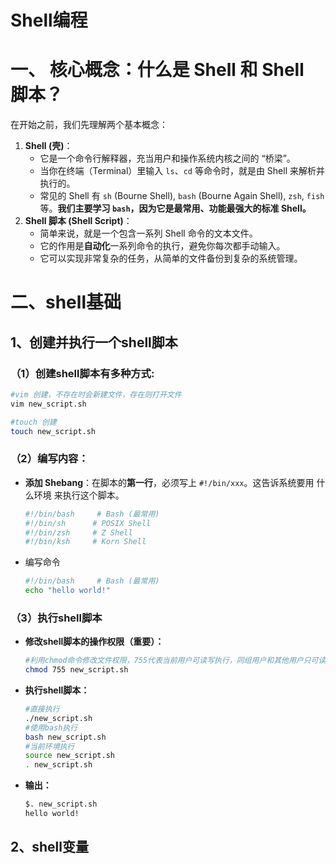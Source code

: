 # Shell编程

# 一、 核心概念：什么是 Shell 和 Shell 脚本？

在开始之前，我们先理解两个基本概念：

1. **Shell (壳)**：
   - 它是一个命令行解释器，充当用户和操作系统内核之间的 “桥梁”。
   - 当你在终端（Terminal）里输入 `ls`、`cd` 等命令时，就是由 Shell 来解析并执行的。
   - 常见的 Shell 有 `sh` (Bourne Shell), `bash` (Bourne Again Shell), `zsh`, `fish` 等。**我们主要学习 `bash`，因为它是最常用、功能最强大的标准 Shell。**
2. **Shell 脚本 (Shell Script)**：
   - 简单来说，就是一个包含一系列 Shell 命令的文本文件。
   - 它的作用是**自动化**一系列命令的执行，避免你每次都手动输入。
   - 它可以实现非常复杂的任务，从简单的文件备份到复杂的系统管理。



# 二、shell基础

## 1、创建并执行一个shell脚本

### （1）**创建shell脚本有多种方式**:

```bash
#vim 创建，不存在时会新建文件，存在则打开文件
vim new_script.sh

#touch 创建
touch new_script.sh
```

### （2）**编写内容：**

- **添加 Shebang**：在脚本的**第一行**，必须写上 `#!/bin/xxx`。这告诉系统要用 什么环境 来执行这个脚本。

  ```sh
  #!/bin/bash     # Bash (最常用)
  #!/bin/sh      # POSIX Shell
  #!/bin/zsh     # Z Shell
  #!/bin/ksh     # Korn Shell
  ```

- 编写命令

  ```sh
  #!/bin/bash     # Bash (最常用)
  echo "hello world!"
  ```

### （3）执行shell脚本

- **修改shell脚本的操作权限（重要）：**

  ```bash
  #利用chmod命令修改文件权限，755代表当前用户可读写执行，同组用户和其他用户只可读和执行
  chmod 755 new_script.sh
  ```

- **执行shell脚本：**

  ```bash
  #直接执行
  ./new_script.sh
  #使用bash执行
  bash new_script.sh
  #当前环境执行
  source new_script.sh
  . new_script.sh
  ```

- **输出：**

  ```bash
  $. new_script.sh
  hello world!
  ```

## 2、shell变量

